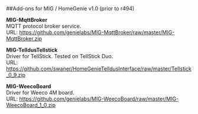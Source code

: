 ##Add-ons for MIG / HomeGenie v1.0 (prior to r494)


**MIG-MqttBroker**
<br /> MQTT protocol broker service.
<br /> URL: https://github.com/genielabs/MIG-MqttBroker/raw/master/MIG-MqttBroker.zip


**MIG-TelldusTellstick**
<br /> Driver for TellStick. Tested on TellStick Duo.
<br /> URL: https://github.com/swaner/HomeGenieTelldusInterface/raw/master/Tellstick_0_9.zip


**MIG-WeecoBoard**
<br /> Driver for Weeco 4M board.
<br /> URL: https://github.com/genielabs/MIG-WeecoBoard/raw/master/MIG-WeecoBoard_1_0.zip
